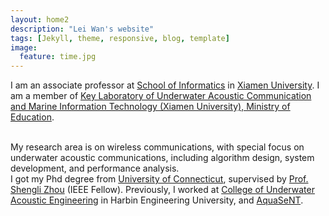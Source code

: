 ```yaml
---
layout: home2
description: "Lei Wan's website"
tags: [Jekyll, theme, responsive, blog, template]
image:
  feature: time.jpg
---
```


I am an associate professor at <a href="https://information.xmu.edu.cn/" target="_blank">School of Informatics</a> in
<a href="https://www.xmu.edu.cn/" target="_blank">Xiamen University</a>. I am a member of <a href="https://uacen.xmu.edu.cn/" target="_blank">Key Laboratory of Underwater Acoustic Communication and Marine Information Technology (Xiamen University), Ministry of Education</a>.

<br />
My research area is on wireless communications, with special focus on underwater acoustic communications, including algorithm design, system development, and performance analysis.

<br />
I got my Phd degree from <a href="https://uconn.edu/" target="_blank">University of Connecticut</a>, supervised by <a href="https://www.ee.uconn.edu/shengli-zhou/" target="_blank">Prof. Shengli Zhou</a> (IEEE Fellow).
Previously, I worked at <a href="http://uae.hrbeu.edu.cn/" target="_blank">College of Underwater Acoustic Engineering</a> in Harbin Engineering University, and <a href="http://www.aquasent.com/" target="_blank">AquaSeNT</a>.
